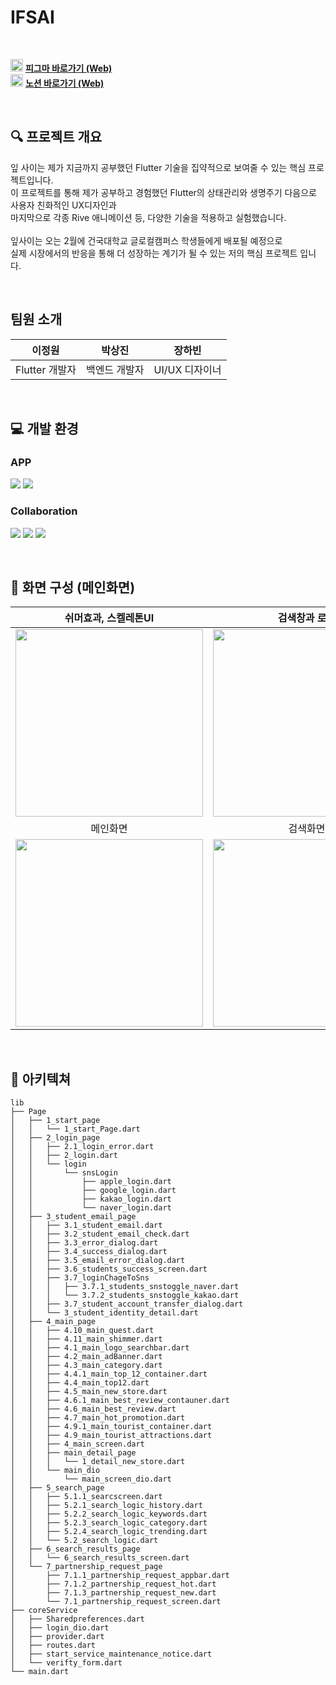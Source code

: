# IFSAI

<br />


<img src="https://github.com/location132/IFSAI/assets/132702102/ab4a1dcf-468c-434f-8197-9d32cd519ce2" width="20" alt="Project Image"> <a href="https://www.figma.com/design/8gDYtHK41c2CYetQAYh1v0/잎사이?node-id=0-1&t=PZcXK9YipDUtbpvK-0"><strong>피그마 바로가기 (Web)</strong></a> 
<br />
 <img src="https://github.com/location132/IFSAI/assets/132702102/81fbb182-9ce0-4881-b81c-d3b47c1feeb0" width="20" alt="Project Image"> <a href="https://intriguing-cowl-e9d.notion.site/Flutter-cf9046ed0d9c4bc48db0e3e0d4110567?pvs=4"><strong>노션 바로가기 (Web)</strong></a>

<br />

## 🔍 프로젝트 개요
잎 사이는  제가 지금까지 공부했던 Flutter 기술을 집약적으로 보여줄 수 있는  핵심 프로젝트입니다.<br />
이 프로젝트를 통해 제가 공부하고 경험했던 Flutter의 상태관리와 생명주기 다음으로 사용자 친화적인 UX디자인과<br />
마지막으로 각종 Rive 애니메이션 등, 다양한 기술을 적용하고 실험했습니다.<br /><br />
잎사이는 오는 2월에 건국대학교 글로컬캠퍼스 학생들에게 배포될 예정으로<br />실제 시장에서의 반응을 통해 더 성장하는 계기가 될 수 있는 저의 핵심 프로젝트 입니다.

<br />

## 팀원 소개


| 이정원 | 박상진 | 장하빈 | 
| :-: | :-: | :-: | 
| Flutter 개발자 | 백엔드 개발자 | UI/UX 디자이너 |

<br />

## 💻 개발 환경

### APP
<img src="https://img.shields.io/badge/Dart-0175C2?style=for-the-badge&logo=Dart&logoColor=white"> <img src="https://img.shields.io/badge/flutter-02569B?style=for-the-badge&logo=flutter&logoColor=white">

### Collaboration
<img src="https://img.shields.io/badge/Notion-000000?style=for-the-badge&logo=Notion&logoColor=white"> <img src="https://img.shields.io/badge/Discord-5865F2?style=for-the-badge&logo=Discord&logoColor=white"> <img src="https://img.shields.io/badge/github-181717?style=for-the-badge&logo=github&logoColor=white">

<br />

## 📝 화면 구성 (메인화면)
| 쉬머효과, 스켈레톤UI | 검색창과 로고 |
| :-: | :-: |
|<img src="https://github.com/location132/IFSAI/assets/132702102/02555181-cb79-462c-8515-bfdba56cb0d6" width="300"> | <img src="https://github.com/location132/IFSAI/assets/132702102/adb1ea85-65ed-4c2d-90fe-f14be593e65e" width="300">
| 메인화면 | 검색화면 |
|<img src="https://github.com/location132/IFSAI/assets/132702102/3292847c-6ad2-4776-a7cf-3f3c0f4fc4b6" width="300"> | <img src="https://github.com/location132/IFSAI/assets/132702102/514af67d-0dd3-4dfb-ad1b-b4015caa7952" width="300">|


<br />

## 📁 아키텍쳐

```
lib
├── Page
│   ├── 1_start_page
│   │   └── 1_start_Page.dart
│   ├── 2_login_page
│   │   ├── 2.1_login_error.dart
│   │   ├── 2_login.dart
│   │   └── login
│   │       └── snsLogin
│   │           ├── apple_login.dart
│   │           ├── google_login.dart
│   │           ├── kakao_login.dart
│   │           └── naver_login.dart
│   ├── 3_student_email_page
│   │   ├── 3.1_student_email.dart
│   │   ├── 3.2_student_email_check.dart
│   │   ├── 3.3_error_dialog.dart
│   │   ├── 3.4_success_dialog.dart
│   │   ├── 3.5_email_error_dialog.dart
│   │   ├── 3.6_students_success_screen.dart
│   │   ├── 3.7_loginChageToSns
│   │   │   ├── 3.7.1_students_snstoggle_naver.dart
│   │   │   └── 3.7.2_students_snstoggle_kakao.dart
│   │   ├── 3.7_student_account_transfer_dialog.dart
│   │   └── 3_student_identity_detail.dart
│   ├── 4_main_page
│   │   ├── 4.10_main_quest.dart
│   │   ├── 4.11_main_shimmer.dart
│   │   ├── 4.1_main_logo_searchbar.dart
│   │   ├── 4.2_main_adBanner.dart
│   │   ├── 4.3_main_category.dart
│   │   ├── 4.4.1_main_top_12_container.dart
│   │   ├── 4.4_main_top12.dart
│   │   ├── 4.5_main_new_store.dart
│   │   ├── 4.6.1_main_best_review_contauner.dart
│   │   ├── 4.6_main_best_review.dart
│   │   ├── 4.7_main_hot_promotion.dart
│   │   ├── 4.9.1_main_tourist_container.dart
│   │   ├── 4.9_main_tourist_attractions.dart
│   │   ├── 4_main_screen.dart
│   │   ├── main_detail_page
│   │   │   └── 1_detail_new_store.dart
│   │   └── main_dio
│   │       └── main_screen_dio.dart
│   ├── 5_search_page
│   │   ├── 5.1.1_searcscreen.dart
│   │   ├── 5.2.1_search_logic_history.dart
│   │   ├── 5.2.2_search_logic_keywords.dart
│   │   ├── 5.2.3_search_logic_category.dart
│   │   ├── 5.2.4_search_logic_trending.dart
│   │   └── 5.2_search_logic.dart
│   ├── 6_search_results_page
│   │   └── 6_search_results_screen.dart
│   └── 7_partnership_request_page
│       ├── 7.1.1_partnership_request_appbar.dart
│       ├── 7.1.2_partnership_request_hot.dart
│       ├── 7.1.3_partnership_request_new.dart
│       └── 7.1_partnership_request_screen.dart
├── coreService
│   ├── Sharedpreferences.dart
│   ├── login_dio.dart
│   ├── provider.dart
│   ├── routes.dart
│   ├── start_service_maintenance_notice.dart
│   └── verifty_form.dart
└── main.dart

